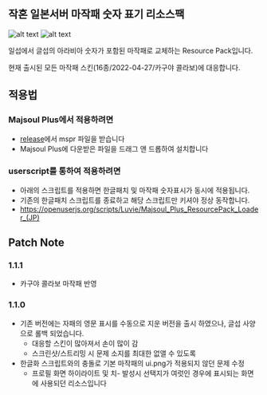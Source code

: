 ## 작혼 일본서버 마작패 숫자 표기 리소스팩

![alt text](https://github.com/luviels/majsoulEngTiles/blob/main/preview/preview_1.png?raw=true)
![alt text](https://github.com/luviels/majsoulEngTiles/blob/main/preview/preview_2.png?raw=true)

일섭에서 글섭의 아라비아 숫자가 포함된 마작패로 교체하는 Resource Pack입니다.

현재 출시된 모든 마작패 스킨(16종/2022-04-27/카구야 콜라보)에 대응합니다.

## 적용법
### Majsoul Plus에서 적용하려면
- [release](https://github.com/luviels/majsoulEngTiles/releases)에서 mspr 파일을 받습니다
- Majsoul Plus에 다운받은 파일을 드래그 앤 드롭하여 설치합니다

### userscript를 통하여 적용하려면 
- 아래의 스크립트를 적용하면 한글패치 및 마작패 숫자표시가 동시에 적용됩니다.
- 기존의 한글패치 스크립트를 종료하고 해당 스크립트만 키셔야 정상 동작합니다.
- https://openuserjs.org/scripts/Luvie/Majsoul_Plus_ResourcePack_Loader_(JP)

## Patch Note
### 1.1.1
- 카구야 콜라보 마작패 반영

### 1.1.0
- 기존 버전에는 자패의 영문 표시를 수동으로 지운 버전을 출시 하였으나, 글섭 사양으로 롤백 되었습니다.
  - 대응할 스킨이 많아져서 손이 많이 감
  - 스크린샷/스트리밍 시 문제 소지를 최대한 없앨 수 있도록
- 한글화 스크립트와의 충돌로 기본 마작패의 ui.png가 적용되지 않던 문제 수정
  - 프로필 화면 하이라이트 및 치- 발성시 선택지가 여럿인 경우에 표시되는 화면에 사용되던 리소스입니다
